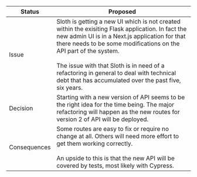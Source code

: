| Status       | Proposed                                                                                                                                                                                                                                                                                                                                                                           |
|--------------|------------------------------------------------------------------------------------------------------------------------------------------------------------------------------------------------------------------------------------------------------------------------------------------------------------------------------------------------------------------------------------|
| Issue        | Sloth is getting a new UI which is not created within the exisiting Flask application. In fact the new admin UI is in a Next.js application for that there needs to be some modifications on the API part of the system.<br/><br/>The issue with that Sloth is in need of a refactoring in general to deal with technical debt that has accumulated over the past five, six years. |
| Decision     | Starting with a new version of API seems to be the right idea for the time being. The major refactoring will happen as the new routes for version 2 of API will be deployed.                                                                                                                                                                                                       |
| Consequences | Some routes are easy to fix or require no change at all. Others will need more effort to get them working correctly.<br/><br/>An upside to this is that the new API will be covered by tests, most likely with Cypress.                                                                                                                                                            |
